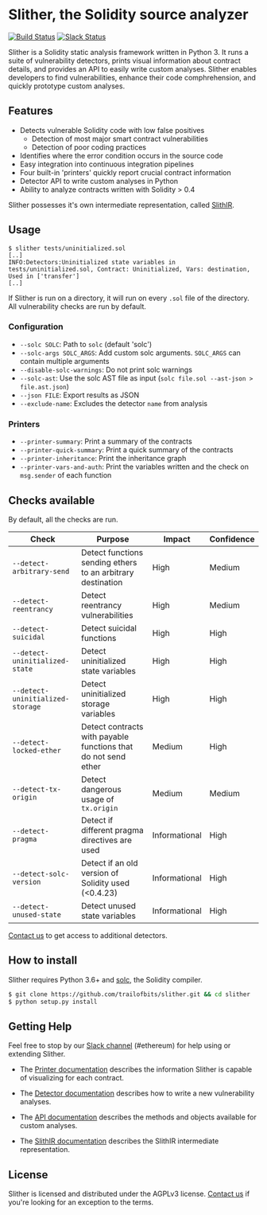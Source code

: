 # Slither, the Solidity source analyzer
[![Build Status](https://travis-ci.com/trailofbits/slither.svg?token=JEF97dFy1QsDCfQ2Wusd&branch=master)](https://travis-ci.com/trailofbits/slither)
[![Slack Status](https://empireslacking.herokuapp.com/badge.svg)](https://empireslacking.herokuapp.com)

Slither is a Solidity static analysis framework written in Python 3. It runs a suite of vulnerability detectors, prints visual information about contract details, and provides an API to easily write custom analyses. Slither enables developers to find vulnerabilities, enhance their code comphrehension, and quickly prototype custom analyses.

## Features

* Detects vulnerable Solidity code with low false positives
  * Detection of most major smart contract vulnerabilities
  * Detection of poor coding practices
* Identifies where the error condition occurs in the source code
* Easy integration into continuous integration pipelines
* Four built-in 'printers' quickly report crucial contract information
* Detector API to write custom analyses in Python
* Ability to analyze contracts written with Solidity > 0.4

Slither possesses it's own intermediate representation, called [SlithIR](https://github.com/trailofbits/slither/wiki/SlithIR).

## Usage

``` 
$ slither tests/uninitialized.sol
[..]
INFO:Detectors:Uninitialized state variables in tests/uninitialized.sol, Contract: Uninitialized, Vars: destination, Used in ['transfer']
[..]
``` 

If Slither is run on a directory, it will run on every `.sol` file of the directory. All vulnerability checks are run by default.

###  Configuration

* `--solc SOLC`: Path to `solc` (default 'solc')
* `--solc-args SOLC_ARGS`: Add custom solc arguments. `SOLC_ARGS` can contain multiple arguments
* `--disable-solc-warnings`: Do not print solc warnings
* `--solc-ast`: Use the solc AST file as input (`solc file.sol --ast-json > file.ast.json`)
* `--json FILE`: Export results as JSON
* `--exclude-name`: Excludes the detector `name` from analysis

### Printers

* `--printer-summary`: Print a summary of the contracts
* `--printer-quick-summary`: Print a quick summary of the contracts
* `--printer-inheritance`: Print the inheritance graph
* `--printer-vars-and-auth`: Print the variables written and the check on `msg.sender` of each function

## Checks available

By default, all the checks are run.

Check | Purpose | Impact | Confidence
--- | --- | --- | ---
`--detect-arbitrary-send`| Detect functions sending ethers to an arbitrary destination | High | Medium
`--detect-reentrancy`| Detect reentrancy vulnerabilities | High | Medium
`--detect-suicidal`| Detect suicidal functions | High | High
`--detect-uninitialized-state`| Detect uninitialized state variables | High | High
`--detect-uninitialized-storage`| Detect uninitialized storage variables | High | High
`--detect-locked-ether`| Detect contracts with payable functions that do not send ether | Medium | High
`--detect-tx-origin`| Detect dangerous usage of `tx.origin` | Medium | Medium
`--detect-pragma`| Detect if different pragma directives are used | Informational | High
`--detect-solc-version`| Detect if an old version of Solidity used (<0.4.23) | Informational | High
`--detect-unused-state`| Detect unused state variables | Informational | High

[Contact us](https://www.trailofbits.com/contact/) to get access to additional detectors.

## How to install

Slither requires Python 3.6+ and [solc](https://github.com/ethereum/solidity/), the Solidity compiler.
<!--- 
## Using Pip

```
$ pip install slither-analyzer
```

or
-->

```bash
$ git clone https://github.com/trailofbits/slither.git && cd slither
$ python setup.py install 
```

## Getting Help

Feel free to stop by our [Slack channel](https://empireslacking.herokuapp.com) (#ethereum) for help using or extending Slither.

* The [Printer documentation](https://github.com/trailofbits/slither/wiki/Printer-documentation) describes the information Slither is capable of visualizing for each contract.

* The [Detector documentation](https://github.com/trailofbits/slither/wiki/Adding-a-new-detector) describes how to write a new vulnerability analyses.

* The [API documentation](https://github.com/trailofbits/slither/wiki/API-examples) describes the methods and objects available for custom analyses.

* The [SlithIR documentation](https://github.com/trailofbits/slither/wiki/SlithIR) describes the SlithIR intermediate representation.

## License

Slither is licensed and distributed under the AGPLv3 license. [Contact us](mailto:opensource@trailofbits.com) if you're looking for an exception to the terms.
